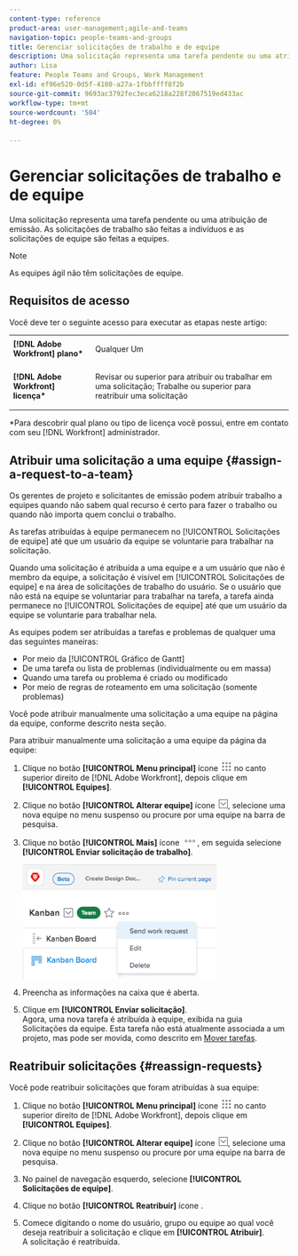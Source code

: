 ```yaml
---
content-type: reference
product-area: user-management;agile-and-teams
navigation-topic: people-teams-and-groups
title: Gerenciar solicitações de trabalho e de equipe
description: Uma solicitação representa uma tarefa pendente ou uma atribuição de emissão. As solicitações de trabalho são feitas a indivíduos e as solicitações de equipe são feitas a equipes.
author: Lisa
feature: People Teams and Groups, Work Management
exl-id: ef96e520-0d5f-4180-a27a-1fbbffff8f2b
source-git-commit: 9693ac3792fec3eca6218a228f2067519ed433ac
workflow-type: tm+mt
source-wordcount: '504'
ht-degree: 0%

---
```


# Gerenciar solicitações de trabalho e de equipe

Uma solicitação representa uma tarefa pendente ou uma atribuição de emissão. As solicitações de trabalho são feitas a indivíduos e as solicitações de equipe são feitas a equipes.

>[!NOTE]
>
>As equipes ágil não têm solicitações de equipe.

## Requisitos de acesso

Você deve ter o seguinte acesso para executar as etapas neste artigo:

<table style="table-layout:auto"> 
 <col> 
 </col> 
 <col> 
 </col> 
 <tbody> 
  <tr> 
   <td role="rowheader"><strong>[!DNL Adobe Workfront] plano*</strong></td> 
   <td> <p>Qualquer Um</p> </td> 
  </tr> 
  <tr> 
   <td role="rowheader"><strong>[!DNL Adobe Workfront] licença*</strong></td> 
   <td> <p>Revisar ou superior para atribuir ou trabalhar em uma solicitação; Trabalhe ou superior para reatribuir uma solicitação</p> </td> 
  </tr> 
 </tbody> 
</table>

&#42;Para descobrir qual plano ou tipo de licença você possui, entre em contato com seu [!DNL Workfront] administrador.

## Atribuir uma solicitação a uma equipe {#assign-a-request-to-a-team}

Os gerentes de projeto e solicitantes de emissão podem atribuir trabalho a equipes quando não sabem qual recurso é certo para fazer o trabalho ou quando não importa quem conclui o trabalho.

As tarefas atribuídas à equipe permanecem no [!UICONTROL Solicitações de equipe] até que um usuário da equipe se voluntarie para trabalhar na solicitação.

Quando uma solicitação é atribuída a uma equipe e a um usuário que não é membro da equipe, a solicitação é visível em [!UICONTROL Solicitações de equipe] e na área de solicitações de trabalho do usuário. Se o usuário que não está na equipe se voluntariar para trabalhar na tarefa, a tarefa ainda permanece no [!UICONTROL Solicitações de equipe] até que um usuário da equipe se voluntarie para trabalhar nela.

As equipes podem ser atribuídas a tarefas e problemas de qualquer uma das seguintes maneiras:

* Por meio da [!UICONTROL Gráfico de Gantt]
* De uma tarefa ou lista de problemas (individualmente ou em massa)
* Quando uma tarefa ou problema é criado ou modificado
* Por meio de regras de roteamento em uma solicitação (somente problemas)

Você pode atribuir manualmente uma solicitação a uma equipe na página da equipe, conforme descrito nesta seção.

Para atribuir manualmente uma solicitação a uma equipe da página da equipe:

1. Clique no botão **[!UICONTROL Menu principal]** ícone ![](assets/main-menu-icon.png) no canto superior direito de [!DNL Adobe Workfront], depois clique em **[!UICONTROL Equipes]**.

1. Clique no botão **[!UICONTROL Alterar equipe]** ícone ![Ícone Alternar equipe](assets/switch-team-icon.png), selecione uma nova equipe no menu suspenso ou procure por uma equipe na barra de pesquisa.

1. Clique no botão **[!UICONTROL Mais]** ícone ![](assets/more-icon.png), em seguida selecione **[!UICONTROL Enviar solicitação de trabalho]**.

   ![](assets/edit-team-settings-350x205.png)

1. Preencha as informações na caixa que é aberta.
1. Clique em **[!UICONTROL Enviar solicitação]**.\
   Agora, uma nova tarefa é atribuída à equipe, exibida na guia Solicitações da equipe. Esta tarefa não está atualmente associada a um projeto, mas pode ser movida, como descrito em [Mover tarefas](../../manage-work/tasks/manage-tasks/move-tasks.md).

## Reatribuir solicitações {#reassign-requests}

Você pode reatribuir solicitações que foram atribuídas à sua equipe:

1. Clique no botão **[!UICONTROL Menu principal]** ícone ![](assets/main-menu-icon.png) no canto superior direito de [!DNL Adobe Workfront], depois clique em **[!UICONTROL Equipes]**.
1. Clique no botão **[!UICONTROL Alterar equipe]** ícone ![Ícone Alternar equipe](assets/switch-team-icon.png), selecione uma nova equipe no menu suspenso ou procure por uma equipe na barra de pesquisa.
1. No painel de navegação esquerdo, selecione **[!UICONTROL Solicitações de equipe]**.
1. Clique no botão **[!UICONTROL Reatribuir]** ícone .

1. Comece digitando o nome do usuário, grupo ou equipe ao qual você deseja reatribuir a solicitação e clique em **[!UICONTROL Atribuir]**.\
   A solicitação é reatribuída.
